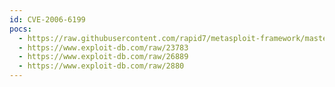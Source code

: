 ```yaml
---
id: CVE-2006-6199
pocs:
  - https://raw.githubusercontent.com/rapid7/metasploit-framework/master/modules/exploits/windows/fileformat/blazedvd_plf.rb
  - https://www.exploit-db.com/raw/23783
  - https://www.exploit-db.com/raw/26889
  - https://www.exploit-db.com/raw/2880
---
```

